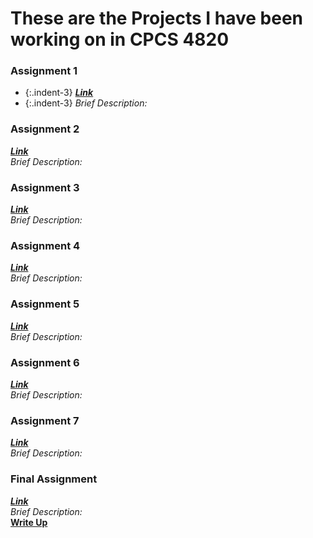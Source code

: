 # These are the Projects I have been working on in CPCS 4820

### Assignment 1 
  - {:.indent-3} ***[Link](https://github.com/mhilgen/CPSC4820/tree/main/Assignment1)***<br>
  - {:.indent-3} *Brief Description:*
### Assignment 2
  ***[Link](https://github.com/mhilgen/CPSC4820/tree/main/Assignment2)***<br>
  *Brief Description:*<br>
### Assignment 3
  ***[Link](https://github.com/mhilgen/CPSC4820/tree/main/Assignment3)***<br>
  *Brief Description:*
### Assignment 4
  ***[Link](https://github.com/mhilgen/CPSC4820/tree/main/Assignment4)***<br>
  *Brief Description:*
### Assignment 5
  ***[Link](https://github.com/mhilgen/CPSC4820/tree/main/Assignment5)***<br>
  *Brief Description:*
### Assignment 6
  ***[Link](https://github.com/mhilgen/CPSC4820/tree/main/Assignment6)***<br>
  *Brief Description:*
### Assignment 7
  ***[Link](https://github.com/mhilgen/CPSC4820/tree/main/Assignment7)***<br>
  *Brief Description:*
### Final Assignment
  ***[Link](https://github.com/mhilgen/CPSC4820/tree/main/FinalProject)***<br>
  *Brief Description:*
  <br>**<a href="FinalProject/mhilgen.pdf" target="_blank">Write Up</a>**
